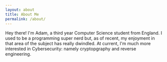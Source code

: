 ```yaml
---
layout: about
title: About Me
permalink: /about/
---
```


Hey there! I'm Adam, a third year Computer Science student from England. I used to be a programming super nerd but, as of recent, my enjoyment in that area of the subject has really dwindled. At current, I'm much more interested in Cybersecurity: namely cryptopgraphy and reverse engineering.
